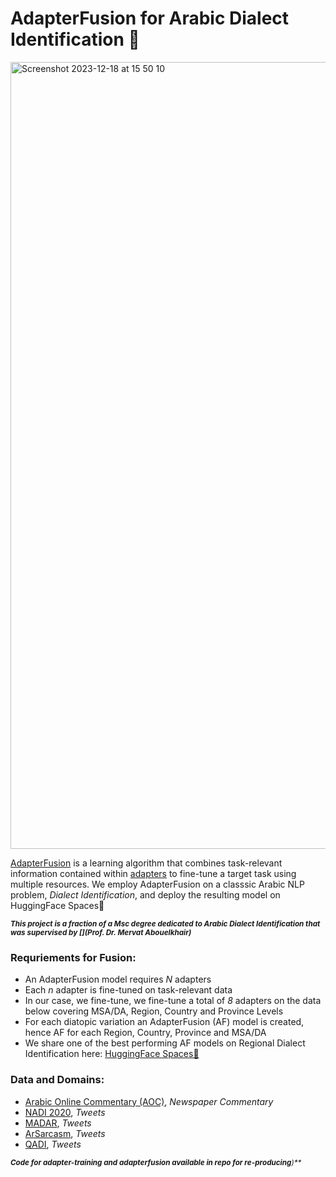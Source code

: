 # AdapterFusion for Arabic Dialect Identification 🤖
<img width="1259" alt="Screenshot 2023-12-18 at 15 50 10" src="https://github.com/nehalelkaref/Arabic-Dialect-Identification/assets/16616024/5d1c9b9b-59bc-4efe-a66b-83fbd2650842">

[AdapterFusion](https://arxiv.org/abs/2005.00247) is a learning algorithm that combines task-relevant information contained within [adapters](https://arxiv.org/abs/1902.00751) to fine-tune a target task using multiple resources.
We employ AdapterFusion on a classsic Arabic NLP problem, *Dialect Identification*, and deploy the resulting model on HuggingFace Spaces🤗

<sub>_**This project is a fraction of a Msc degree dedicated to Arabic Dialect Identification that was supervised by [](Prof. Dr. Mervat Abouelkhair)**_</sub>

### Requriements for Fusion:
- An AdapterFusion model requires *N* adapters
-  Each *n* adapter is fine-tuned on task-relevant data
- In our case, we fine-tune, we fine-tune a total of *8* adapters on the data below covering MSA/DA, Region, Country and Province Levels
- For each diatopic variation an AdapterFusion (AF) model is created, hence AF for each Region, Country, Province and MSA/DA
- We share one of the best performing AF models on Regional Dialect Identification here: [HuggingFace Spaces🤗](https://huggingface.co/spaces/nehalelkaref/RegionClassifier)


### Data and Domains:
- [Arabic Online Commentary (AOC)](https://aclanthology.org/P11-2007/), _Newspaper Commentary_
- [NADI 2020](https://aclanthology.org/2020.wanlp-1.9/), _Tweets_
- [MADAR](https://aclanthology.org/L18-1535.pdf), _Tweets_
- [ArSarcasm](https://paperswithcode.com/paper/from-arabic-sentiment-analysis-to-sarcasm), _Tweets_
- [QADI](https://aclanthology.org/2021.wanlp-1.1/), _Tweets_

<sub>_**Code for adapter-training and adapterfusion available in repo for re-producing**)**_</sub>


